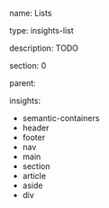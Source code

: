 name: Lists

type: insights-list

description: TODO

section: 0

parent: 

insights:
  - semantic-containers
  - header
  - footer
  - nav
  - main
  - section
  - article
  - aside
  - div